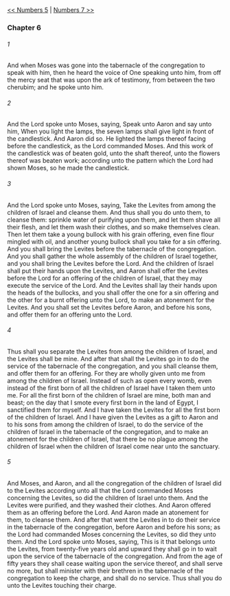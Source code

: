 [<< Numbers 5](Numbers%205.md)  |  [Numbers 7 >>](Numbers%207.md)

### Chapter 6
###### 1
And when Moses was gone into the tabernacle of the congregation to speak with him, then he heard the voice of One speaking unto him, from off the mercy seat that was upon the ark of testimony, from between the two cherubim; and he spoke unto him.

###### 2
And the Lord spoke unto Moses, saying, Speak unto Aaron and say unto him, When you light the lamps, the seven lamps shall give light in front of the candlestick. And Aaron did so. He lighted the lamps thereof facing before the candlestick, as the Lord commanded Moses. And this work of the candlestick was of beaten gold, unto the shaft thereof, unto the flowers thereof was beaten work; according unto the pattern which the Lord had shown Moses, so he made the candlestick.

###### 3
And the Lord spoke unto Moses, saying, Take the Levites from among the children of Israel and cleanse them. And thus shall you do unto them, to cleanse them: sprinkle water of purifying upon them, and let them shave all their flesh, and let them wash their clothes, and so make themselves clean. Then let them take a young bullock with his grain offering, even fine flour mingled with oil, and another young bullock shall you take for a sin offering. And you shall bring the Levites before the tabernacle of the congregation. And you shall gather the whole assembly of the children of Israel together, and you shall bring the Levites before the Lord. And the children of Israel shall put their hands upon the Levites, and Aaron shall offer the Levites before the Lord for an offering of the children of Israel, that they may execute the service of the Lord. And the Levites shall lay their hands upon the heads of the bullocks, and you shall offer the one for a sin offering and the other for a burnt offering unto the Lord, to make an atonement for the Levites. And you shall set the Levites before Aaron, and before his sons, and offer them for an offering unto the Lord.

###### 4
Thus shall you separate the Levites from among the children of Israel, and the Levites shall be mine. And after that shall the Levites go in to do the service of the tabernacle of the congregation, and you shall cleanse them, and offer them for an offering. For they are wholly given unto me from among the children of Israel. Instead of such as open every womb, even instead of the first born of all the children of Israel have I taken them unto me. For all the first born of the children of Israel are mine, both man and beast; on the day that I smote every first born in the land of Egypt, I sanctified them for myself. And I have taken the Levites for all the first born of the children of Israel. And I have given the Levites as a gift to Aaron and to his sons from among the children of Israel, to do the service of the children of Israel in the tabernacle of the congregation, and to make an atonement for the children of Israel, that there be no plague among the children of Israel when the children of Israel come near unto the sanctuary.

###### 5
And Moses, and Aaron, and all the congregation of the children of Israel did to the Levites according unto all that the Lord commanded Moses concerning the Levites, so did the children of Israel unto them. And the Levites were purified, and they washed their clothes. And Aaron offered them as an offering before the Lord. And Aaron made an atonement for them, to cleanse them. And after that went the Levites in to do their service in the tabernacle of the congregation, before Aaron and before his sons; as the Lord had commanded Moses concerning the Levites, so did they unto them. And the Lord spoke unto Moses, saying, This is it that belongs unto the Levites, from twenty-five years old and upward they shall go in to wait upon the service of the tabernacle of the congregation. And from the age of fifty years they shall cease waiting upon the service thereof, and shall serve no more, but shall minister with their brethren in the tabernacle of the congregation to keep the charge, and shall do no service. Thus shall you do unto the Levites touching their charge.